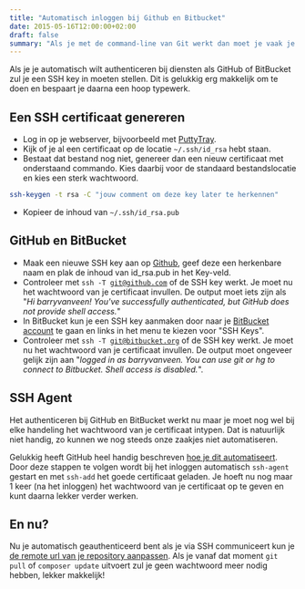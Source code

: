 ```yaml
---
title: "Automatisch inloggen bij Github en Bitbucket"
date: 2015-05-16T12:00:00+02:00
draft: false
summary: "Als je met de command-line van Git werkt dan moet je vaak je wachtwoord invoeren. Dat is op zich wel zo veilig, maar niet heel makkelijk. Gelukkig is er een oplossing: het instellen van SSH keys."
---
```

Als je je automatisch wilt authenticeren bij diensten als GitHub of BitBucket zul je een SSH key in moeten stellen. Dit is gelukkig erg makkelijk om te doen en bespaart je daarna een hoop typewerk.

## Een SSH certificaat genereren
* Log in op je webserver, bijvoorbeeld met [PuttyTray](https://puttytray.goeswhere.com/).
* Kijk of je al een certificaat op de locatie `~/.ssh/id_rsa` hebt staan.
* Bestaat dat bestand nog niet, genereer dan een nieuw certificaat met onderstaand commando. Kies daarbij voor de standaard bestandslocatie en kies een sterk wachtwoord.
```bash
ssh-keygen -t rsa -C "jouw comment om deze key later te herkennen"
```
* Kopieer de inhoud van `~/.ssh/id_rsa.pub`

## GitHub en BitBucket
* Maak een nieuwe SSH key aan op [Github](https://github.com/settings/ssh), geef deze een herkenbare naam en plak de inhoud van id_rsa.pub in het Key-veld.
* Controleer met <code class="language-bash">ssh -T git@github.com</code> of de SSH key werkt. Je moet nu het wachtwoord van je certificaat invullen. De output moet iets zijn als "*Hi barryvanveen! You've successfully authenticated, but GitHub does not provide shell access.*"
* In BitBucket kun je een SSH key aanmaken door naar je [BitBucket account](https://bitbucket.org/account/) te gaan en links in het menu te kiezen voor "SSH Keys".
* Controleer met <code class="language-bash">ssh -T git@bitbucket.org</code> of de SSH key werkt. Je moet nu het wachtwoord van je certificaat invullen. De output moet ongeveer gelijk zijn aan "*logged in as barryvanveen. You can use git or hg to connect to Bitbucket. Shell access is disabled.*".

## SSH Agent
Het authenticeren bij GitHub en BitBucket werkt nu maar je moet nog wel bij elke handeling het wachtwoord van je certificaat intypen. Dat is natuurlijk niet handig, zo kunnen we nog steeds onze zaakjes niet automatiseren.

Gelukkig heeft GitHub heel handig beschreven [hoe je dit automatiseert](https://help.github.com/articles/working-with-ssh-key-passphrases/#auto-launching-ssh-agent-on-msysgit). Door deze stappen te volgen wordt bij het inloggen automatisch `ssh-agent` gestart en met `ssh-add` het goede certificaat geladen. Je hoeft nu nog maar 1 keer (na het inloggen) het wachtwoord van je certificaat op te geven en kunt daarna lekker verder werken.

## En nu?
Nu je automatisch geauthenticeerd bent als je via SSH communiceert kun je [de remote url van je repository aanpassen](https://help.github.com/articles/changing-a-remote-s-url/#switching-remote-urls-from-https-to-ssh). Als je vanaf dat moment `git pull` of `composer update` uitvoert zul je geen wachtwoord meer nodig hebben, lekker makkelijk!
